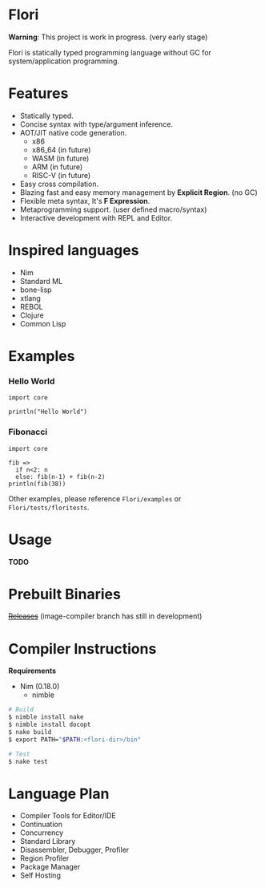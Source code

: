 
# Flori

**Warning**: This project is work in progress. (very early stage)

Flori is statically typed programming language without GC for system/application programming.

# Features

- Statically typed.
- Concise syntax with type/argument inference.
- AOT/JIT native code generation.
  - x86
  - x86_64 (in future)
  - WASM (in future)
  - ARM (in future)
  - RISC-V (in future)
- Easy cross compilation.
- Blazing fast and easy memory management by **Explicit Region**. (no GC)
- Flexible meta syntax, It's **F Expression**.
- Metaprogramming support. (user defined macro/syntax)
- Interactive development with REPL and Editor.

# Inspired languages

- Nim
- Standard ML
- bone-lisp
- xtlang
- REBOL
- Clojure
- Common Lisp

# Examples

### Hello World
```
import core

println("Hello World")
```

### Fibonacci
```
import core

fib =>
  if n<2: n
  else: fib(n-1) + fib(n-2)
println(fib(38))
```

Other examples, please reference `Flori/examples` or `Flori/tests/floritests`.

# Usage
**TODO**

# Prebuilt Binaries

~~[Releases](https://github.com/snowlt23/Flori/releases)~~ (image-compiler branch has still in development)

# Compiler Instructions

**Requirements**

- Nim (0.18.0)
  - nimble

```sh
# Build
$ nimble install nake
$ nimble install docopt
$ nake build
$ export PATH="$PATH:<flori-dir>/bin"
```

```sh
# Test
$ nake test
```

# Language Plan

- Compiler Tools for Editor/IDE
- Continuation
- Concurrency
- Standard Library
- Disassembler, Debugger, Profiler
- Region Profiler
- Package Manager
- Self Hosting
